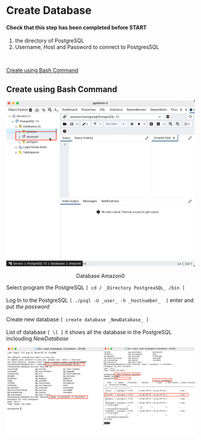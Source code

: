 Create Database
============

#### Check that this step has been completed before START 
1. the directory of PostgreSQL
2. Username, Host and Password to connect to PostgresSQL
<br>

[Create using Bash Command](create-database.md#Create-using-Bash-Command)


## Create using Bash Command

![1](/images/1.png)

<p align="center">Database Amazon0</p>

Select program the PostgreSQL `[ cd / _Directory PostgreaSQL_ /bin ]` 
<br>
<br>
Log In to the PostgreSQL `[ ./psql -U _user_ -h _hostnumber_  ]`  enter and put _the password_
<br>
<br>
Create new database `[ create database _NewDatabase_ ]`
<br>
<br>
List of database  `[ \l ]` it shows all the database in the PostgreSQL inclouding _NewDatabase_
<br>

![2](/images/2.png)
